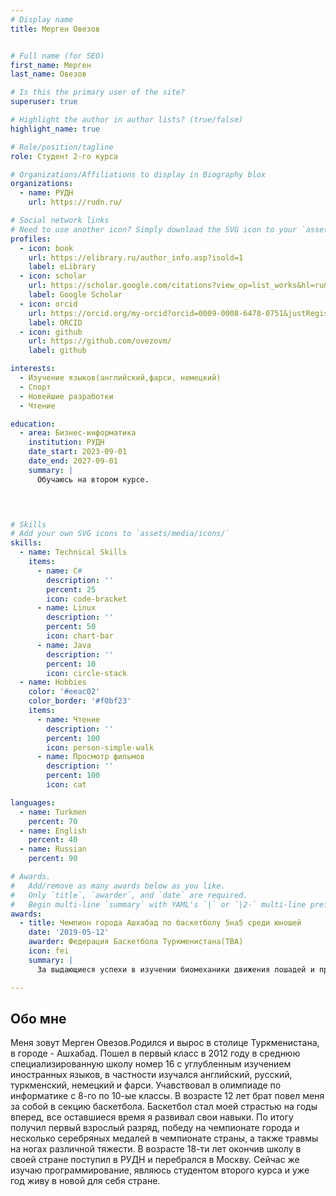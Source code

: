 ```yaml
---
# Display name
title: Мерген Овезов


# Full name (for SEO)
first_name: Мерген
last_name: Овезов

# Is this the primary user of the site?
superuser: true

# Highlight the author in author lists? (true/false)
highlight_name: true

# Role/position/tagline
role: Студент 2-го курса 

# Organizations/Affiliations to display in Biography blox
organizations:
  - name: РУДН
    url: https://rudn.ru/

# Social network links
# Need to use another icon? Simply download the SVG icon to your `assets/media/icons/` folder.
profiles:
  - icon: book
    url: https://elibrary.ru/author_info.asp?isold=1
    label: eLibrary
  - icon: scholar
    url: https://scholar.google.com/citations?view_op=list_works&hl=ru&user=LtdEI5EAAAAJ
    label: Google Scholar
  - icon: orcid
    url: https://orcid.org/my-orcid?orcid=0009-0008-6478-0751&justRegistered=true
    label: ORCID
  - icon: github
    url: https://github.com/ovezovm/
    label: github

interests:
  - Изучение языков(английский,фарси, немецкий)
  - Спорт
  - Новейшие разработки
  - Чтение 

education:
  - area: Бизнес-информатика
    institution: РУДН
    date_start: 2023-09-01
    date_end: 2027-09-01
    summary: |
      Обучаюсь на втором курсе.

  


# Skills
# Add your own SVG icons to `assets/media/icons/`
skills:
  - name: Technical Skills
    items:
      - name: C#
        description: ''
        percent: 25
        icon: code-bracket
      - name: Linux
        description: ''
        percent: 50
        icon: chart-bar
      - name: Java
        description: ''
        percent: 10
        icon: circle-stack
  - name: Hobbies
    color: '#eeac02'
    color_border: '#f0bf23'
    items:
      - name: Чтение 
        description: ''
        percent: 100
        icon: person-simple-walk
      - name: Просмотр фильмов
        description: ''
        percent: 100
        icon: cat

languages:
  - name: Turkmen
    percent: 70
  - name: English
    percent: 40
  - name: Russian
    percent: 90

# Awards.
#   Add/remove as many awards below as you like.
#   Only `title`, `awarder`, and `date` are required.
#   Begin multi-line `summary` with YAML's `|` or `|2-` multi-line prefix and indent 2 spaces below.
awards:
  - title: Чемпион города Ашхабад по баскетболу 5на5 среди юношей 
    date: '2019-05-12'
    awarder: Федерация Баскетбола Туркменистана(TBA)
    icon: fei
    summary: |
      За выдающиеся успехи в изучении биомеханики движения лошадей и практическое применение знаний на соревнованиях. Мне удалось достичь уровня, позволяющего потимизировать взаимодействие с лошадью так, что результаты в дисциплинах троеборья и выездки улучшились; демонстрировал исключительное понимание конской анатомии и поведения.

---
```


## Обо мне

Меня зовут Мерген Овезов.Родился и вырос в столице Туркменистана, в городе - Ашхабад. Пошел в первый класс в 2012 году в среднюю специализированную школу номер 16 с углубленным изучением иностранных языков, в частности изучался английский, русский, туркменский, немецкий и фарси. Учавствовал в олимпиаде по информатике с 8-го по 10-ые классы. В возрасте 12 лет брат повел меня за собой в секцию баскетбола. Баскетбол стал моей страстью на годы вперед, все оставшиеся время я развивал свои навыки. По итогу получил первый взрослый разряд, победу на чемпионате города и несколько серебряных медалей в чемпионате страны, а также травмы на ногах различной тяжести. В возрасте 18-ти лет окончив школу в своей стране поступил в РУДН и перебрался в Москву. Сейчас же изучаю программирование, являюсь студентом второго курса и уже год живу в новой для себя стране. 
